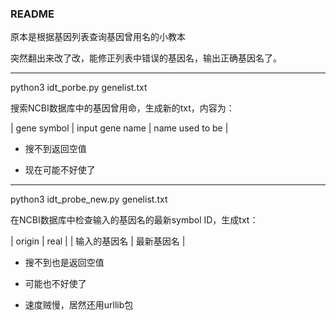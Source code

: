 ### README

原本是根据基因列表查询基因曾用名的小教本

突然翻出来改了改，能修正列表中错误的基因名，输出正确基因名了。

---
python3 idt_porbe.py genelist.txt

搜索NCBI数据库中的基因曾用命，生成新的txt，内容为：

| gene symbol | input gene name | name used to be |

* 搜不到返回空值

* 现在可能不好使了

---

python3 idt_probe_new.py genelist.txt

在NCBI数据库中检查输入的基因名的最新symbol ID，生成txt：

| origin | real |
| 输入的基因名 | 最新基因名 |

* 搜不到也是返回空值

* 可能也不好使了

* 速度贼慢，居然还用urllib包

